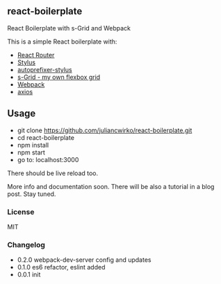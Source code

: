 ## react-boilerplate

React Boilerplate with s-Grid and Webpack

This is a simple React boilerplate with:

- [React Router](https://www.npmjs.com/package/react-router)
- [Stylus](https://www.npmjs.com/package/stylus)
- [autoprefixer-stylus](https://www.npmjs.com/package/autoprefixer-stylus)
- [s-Grid - my own flexbox grid](https://www.npmjs.com/package/s-grid)
- [Webpack](https://www.npmjs.com/package/webpack)
- [axios](https://www.npmjs.com/package/axios)

## Usage

- git clone https://github.com/juliancwirko/react-boilerplate.git
- cd react-boilerplate
- npm install
- npm start
- go to: localhost:3000

There should be live reload too.

More info and documentation soon. There will be also a tutorial in a blog post. Stay tuned.

### License

MIT

### Changelog

- 0.2.0 webpack-dev-server config and updates
- 0.1.0 es6 refactor, eslint added
- 0.0.1 init
